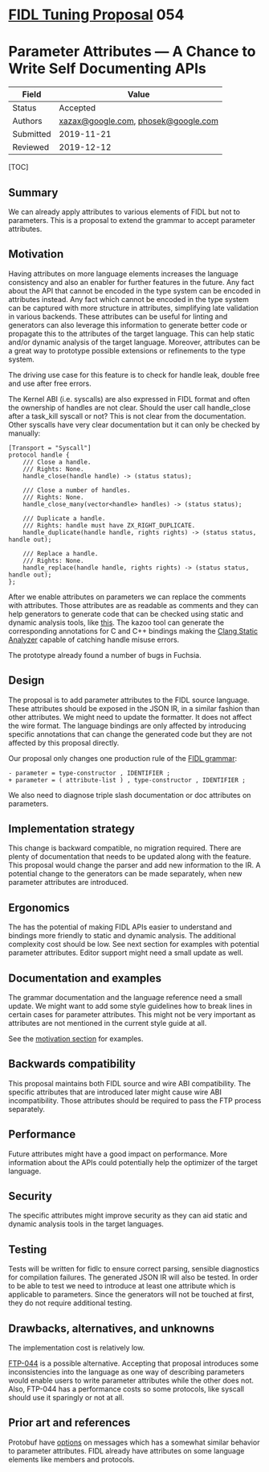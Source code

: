 # [FIDL Tuning Proposal](README.md) 054

Parameter Attributes &mdash; A Chance to Write Self Documenting APIs 
=====================

Field     | Value
----------|--------------------------
Status    | Accepted
Authors   | xazax@google.com, phosek@google.com
Submitted | 2019-11-21
Reviewed  | 2019-12-12

[TOC]

## Summary

We can already apply attributes to various elements of FIDL but not to parameters. This is a proposal to extend the grammar to accept parameter attributes.

## Motivation

Having attributes on more language elements increases the language consistency
and also an enabler for further features in the future. Any fact about the API
that cannot be encoded in the type system can be encoded in attributes instead.
Any fact which cannot be encoded in the type system can be captured with more
structure in attributes, simplifying late validation in various backends. These
attributes can be useful for linting and generators can also leverage this
information to generate better code or propagate this to the attributes of the
target language. This can help static and/or dynamic analysis of the target
language. Moreover, attributes can be a great way to prototype possible
extensions or refinements to the type system.

The driving use case for this feature is to check for handle leak, double free
and use after free errors.

The Kernel ABI (i.e. syscalls) are also expressed in FIDL format and often the
ownership of handles are not clear. Should the user call handle_close after a
task_kill syscall or not? This is not clear from the documentation. Other
syscalls have very clear documentation but it can only be checked by manually:

```fidl
[Transport = "Syscall"]
protocol handle {
    /// Close a handle.
    /// Rights: None.
    handle_close(handle handle) -> (status status);

    /// Close a number of handles.
    /// Rights: None.
    handle_close_many(vector<handle> handles) -> (status status);

    /// Duplicate a handle.
    /// Rights: handle must have ZX_RIGHT_DUPLICATE.
    handle_duplicate(handle handle, rights rights) -> (status status, handle out);

    /// Replace a handle.
    /// Rights: None.
    handle_replace(handle handle, rights rights) -> (status status, handle out);
};
```

After we enable attributes on parameters we can replace the comments with
attributes. Those attributes are as readable as comments and they can help
generators to generate code that can be checked using static and dynamic
analysis tools, like [this](https://reviews.llvm.org/D70470). The kazoo tool can
generate the corresponding annotations for C and C++ bindings making the [Clang
Static Analyzer](https://clang.llvm.org/docs/ClangStaticAnalyzer.html) capable
of catching handle misuse errors.

The prototype already found a number of bugs in Fuchsia.

## Design

The proposal is to add parameter attributes to the FIDL source language. These
attributes should be exposed in the JSON IR, in a similar fashion than other
attributes. We might need to update the formatter. It does not affect the wire
format. The language bindings are only affected by introducing specific
annotations that can change the generated code but they are not affected by this
proposal directly.

Our proposal only changes one production rule of the [FIDL
grammar][grammar]:

```
- parameter = type-constructor , IDENTIFIER ;
+ parameter = ( attribute-list ) , type-constructor , IDENTIFIER ;
```

We also need to diagnose triple slash documentation or doc attributes on
parameters.

## Implementation strategy

This change is backward compatible, no migration required. There are plenty of
documentation that needs to be updated along with the feature. This proposal
would change the parser and add new information to the IR. A potential change to
the generators can be made separately, when new parameter attributes are
introduced.

## Ergonomics

The has the potential of making FIDL APIs easier to understand and bindings more
friendly to static and dynamic analysis. The additional complexity cost should
be low. See next section for examples with potential parameter attributes.
Editor support might need a small update as well.

## Documentation and examples

The grammar documentation and the language reference need a small update. We
might want to add some style guidelines how to break lines in certain cases for
parameter attributes. This might not be very important as attributes are not
mentioned in the current style guide at all.

See the [motivation section](#motivation) for examples.

## Backwards compatibility

This proposal maintains both FIDL source and wire ABI compatibility. The
specific attributes that are introduced later might cause wire ABI
incompatibility. Those attributes should be required to pass the FTP process
separately.

## Performance

Future attributes might have a good impact on performance. More information
about the APIs could potentially help the optimizer of the target language.

## Security

The specific attributes might improve security as they can aid static and
dynamic analysis tools in the target languages.

## Testing

Tests will be written for fidlc to ensure correct parsing, sensible diagnostics
for compilation failures. The generated JSON IR will also be tested. In order to
be able to test we need to introduce at least one attribute which is applicable
to parameters. Since the generators will not be touched at first, they do not
require additional testing.

## Drawbacks, alternatives, and unknowns

The implementation cost is relatively low.

[FTP-044](ftp-044.md) is a possible alternative. Accepting that proposal
introduces some inconsistencies into the language as one way of describing
parameters would enable users to write parameter attributes while the other does
not. Also, FTP-044 has a performance costs so some protocols, like syscall
should use it sparingly or not at all.

## Prior art and references

Protobuf have
[options](https://developers.google.com/protocol-buffers/docs/proto3#options) on
messages which has a somewhat similar behavior to parameter attributes. FIDL
already have attributes on some language elements like members and protocols.

<!-- xrefs -->
[grammar]: /docs/reference/fidl/language/grammar.md
